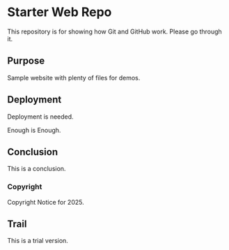 # Starter Web Repo

This repository is for showing how Git and GitHub work. Please go through it.

## Purpose

Sample website with plenty of files for demos.

## Deployment
Deployment is needed.

Enough is Enough.

## Conclusion
This is a conclusion.

### Copyright
Copyright Notice for 2025.

## Trail
This is a trial version.


